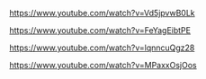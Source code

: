 https://www.youtube.com/watch?v=Vd5jpvwB0Lk


https://www.youtube.com/watch?v=FeYagEibtPE

https://www.youtube.com/watch?v=lqnncuQgz28

https://www.youtube.com/watch?v=MPaxxOsjOos